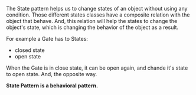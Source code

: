 The State pattern helps us to change states of an object without using any condition.
Those different states classes have a composite relation with the object that behave.
And, this relation will help the states to change the object's state, which is changing the behavior of the object 
as a result.

For example a Gate has to States: 
- closed state
- open state 

When the Gate is in close state, it can be open again, and chande it's state to open state. 
 And, the opposite way.
 
**State Pattern is a behavioral pattern.**